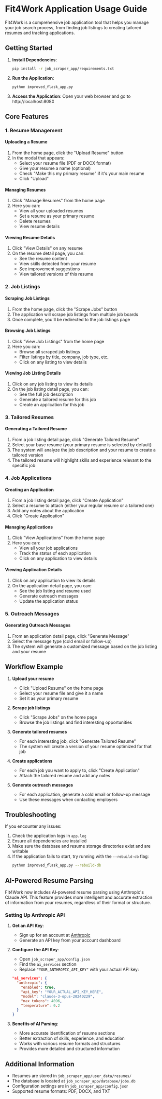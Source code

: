 # Fit4Work Application Usage Guide

Fit4Work is a comprehensive job application tool that helps you manage your job search process, from finding job listings to creating tailored resumes and tracking applications.

## Getting Started

1. **Install Dependencies**:
   ```bash
   pip install -r job_scraper_app/requirements.txt
   ```

2. **Run the Application**:
   ```bash
   python improved_flask_app.py
   ```

3. **Access the Application**:
   Open your web browser and go to http://localhost:8080

## Core Features

### 1. Resume Management

#### Uploading a Resume
1. From the home page, click the "Upload Resume" button
2. In the modal that appears:
   - Select your resume file (PDF or DOCX format)
   - Give your resume a name (optional)
   - Check "Make this my primary resume" if it's your main resume
   - Click "Upload"

#### Managing Resumes
1. Click "Manage Resumes" from the home page
2. Here you can:
   - View all your uploaded resumes
   - Set a resume as your primary resume
   - Delete resumes
   - View resume details

#### Viewing Resume Details
1. Click "View Details" on any resume
2. On the resume detail page, you can:
   - See the resume content
   - View skills detected from your resume
   - See improvement suggestions
   - View tailored versions of this resume

### 2. Job Listings

#### Scraping Job Listings
1. From the home page, click the "Scrape Jobs" button
2. The application will scrape job listings from multiple job boards
3. Once complete, you'll be redirected to the job listings page

#### Browsing Job Listings
1. Click "View Job Listings" from the home page
2. Here you can:
   - Browse all scraped job listings
   - Filter listings by title, company, job type, etc.
   - Click on any listing to view details

#### Viewing Job Listing Details
1. Click on any job listing to view its details
2. On the job listing detail page, you can:
   - See the full job description
   - Generate a tailored resume for this job
   - Create an application for this job

### 3. Tailored Resumes

#### Generating a Tailored Resume
1. From a job listing detail page, click "Generate Tailored Resume"
2. Select your base resume (your primary resume is selected by default)
3. The system will analyze the job description and your resume to create a tailored version
4. The tailored resume will highlight skills and experience relevant to the specific job

### 4. Job Applications

#### Creating an Application
1. From a job listing detail page, click "Create Application"
2. Select a resume to attach (either your regular resume or a tailored one)
3. Add any notes about the application
4. Click "Create Application"

#### Managing Applications
1. Click "View Applications" from the home page
2. Here you can:
   - View all your job applications
   - Track the status of each application
   - Click on any application to view details

#### Viewing Application Details
1. Click on any application to view its details
2. On the application detail page, you can:
   - See the job listing and resume used
   - Generate outreach messages
   - Update the application status

### 5. Outreach Messages

#### Generating Outreach Messages
1. From an application detail page, click "Generate Message"
2. Select the message type (cold email or follow-up)
3. The system will generate a customized message based on the job listing and your resume

## Workflow Example

1. **Upload your resume**
   - Click "Upload Resume" on the home page
   - Select your resume file and give it a name
   - Set it as your primary resume

2. **Scrape job listings**
   - Click "Scrape Jobs" on the home page
   - Browse the job listings and find interesting opportunities

3. **Generate tailored resumes**
   - For each interesting job, click "Generate Tailored Resume"
   - The system will create a version of your resume optimized for that job

4. **Create applications**
   - For each job you want to apply to, click "Create Application"
   - Attach the tailored resume and add any notes

5. **Generate outreach messages**
   - For each application, generate a cold email or follow-up message
   - Use these messages when contacting employers

## Troubleshooting

If you encounter any issues:

1. Check the application logs in `app.log`
2. Ensure all dependencies are installed
3. Make sure the database and resume storage directories exist and are writable
4. If the application fails to start, try running with the `--rebuild-db` flag:
   ```bash
   python improved_flask_app.py --rebuild-db
   ```

## AI-Powered Resume Parsing

Fit4Work now includes AI-powered resume parsing using Anthropic's Claude API. This feature provides more intelligent and accurate extraction of information from your resumes, regardless of their format or structure.

### Setting Up Anthropic API

1. **Get an API Key**:
   - Sign up for an account at [Anthropic](https://www.anthropic.com/)
   - Generate an API key from your account dashboard

2. **Configure the API Key**:
   - Open `job_scraper_app/config.json`
   - Find the `ai_services` section
   - Replace `"YOUR_ANTHROPIC_API_KEY"` with your actual API key:
   ```json
   "ai_services": {
     "anthropic": {
       "enabled": true,
       "api_key": "YOUR_ACTUAL_API_KEY_HERE",
       "model": "claude-3-opus-20240229",
       "max_tokens": 4096,
       "temperature": 0.2
     }
   }
   ```

3. **Benefits of AI Parsing**:
   - More accurate identification of resume sections
   - Better extraction of skills, experience, and education
   - Works with various resume formats and structures
   - Provides more detailed and structured information

## Additional Information

- Resumes are stored in `job_scraper_app/user_data/resumes/`
- The database is located at `job_scraper_app/database/jobs.db`
- Configuration settings are in `job_scraper_app/config.json`
- Supported resume formats: PDF, DOCX, and TXT
